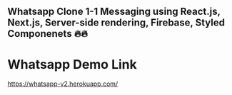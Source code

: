 ## Whatsapp Clone 1-1 Messaging using React.js, Next.js, Server-side rendering, Firebase, Styled Componenets 🔥🔥

# Whatsapp Demo Link

https://whatsapp-v2.herokuapp.com/
